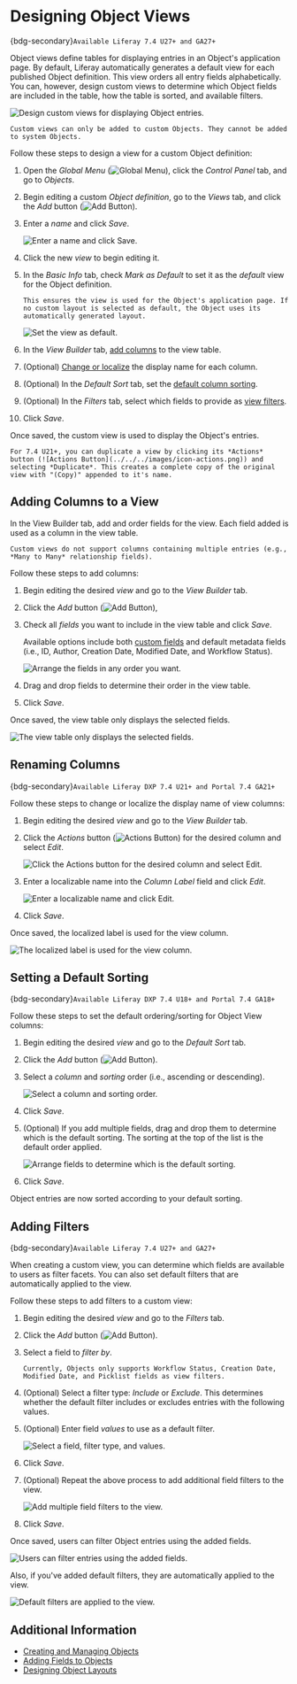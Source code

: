 # Designing Object Views

{bdg-secondary}`Available Liferay 7.4 U27+ and GA27+`

Object views define tables for displaying entries in an Object's application page. By default, Liferay automatically generates a default view for each published Object definition. This view orders all entry fields alphabetically. You can, however, design custom views to determine which Object fields are included in the table, how the table is sorted, and available filters.

![Design custom views for displaying Object entries.](./designing-object-views/images/01.png)

```{note}
Custom views can only be added to custom Objects. They cannot be added to system Objects.
```

Follow these steps to design a view for a custom Object definition:

1. Open the *Global Menu* (![Global Menu](../../../images/icon-applications-menu.png)), click the *Control Panel* tab, and go to *Objects*.

1. Begin editing a custom *Object definition*, go to the *Views* tab, and click the *Add* button (![Add Button](../../../images/icon-add.png)).

1. Enter a *name* and click *Save*.

   ![Enter a name and click Save.](./designing-object-views/images/02.png)

1. Click the new *view* to begin editing it.

1. In the *Basic Info* tab, check *Mark as Default* to set it as the *default* view for the Object definition.

   ```{note}
   This ensures the view is used for the Object's application page. If no custom layout is selected as default, the Object uses its automatically generated layout.
   ```

   ![Set the view as default.](./designing-object-views/images/03.png)

1. In the *View Builder* tab, [add columns](#adding-columns-to-a-view) to the view table.

1. (Optional) [Change or localize](#renaming-columns) the display name for each column.

1. (Optional) In the *Default Sort* tab, set the [default column sorting](#setting-a-default-sorting).

1. (Optional) In the *Filters* tab, select which fields to provide as [view filters](#adding-filters).

1. Click *Save*.

Once saved, the custom view is used to display the Object's entries.

```{tip}
For 7.4 U21+, you can duplicate a view by clicking its *Actions* button (![Actions Button](../../../images/icon-actions.png)) and selecting *Duplicate*. This creates a complete copy of the original view with "(Copy)" appended to it's name. 
```

## Adding Columns to a View

In the View Builder tab, add and order fields for the view. Each field added is used as a column in the view table.

```{note}
Custom views do not support columns containing multiple entries (e.g., *Many to Many* relationship fields).
```

Follow these steps to add columns:

1. Begin editing the desired *view* and go to the *View Builder* tab.

1. Click the *Add* button (![Add Button](../../../images/icon-add.png)),

1. Check all *fields* you want to include in the view table and click *Save*.

   Available options include both [custom fields](./adding-fields-to-objects.md) and default metadata fields (i.e., ID, Author, Creation Date, Modified Date, and Workflow Status).

   ![Arrange the fields in any order you want.](./designing-object-views/images/04.png)

1. Drag and drop fields to determine their order in the view table.

1. Click *Save*.

Once saved, the view table only displays the selected fields.

![The view table only displays the selected fields.](./designing-object-views/images/05.png)

## Renaming Columns

{bdg-secondary}`Available Liferay DXP 7.4 U21+ and Portal 7.4 GA21+`

Follow these steps to change or localize the display name of view columns:

1. Begin editing the desired *view* and go to the *View Builder* tab.

1. Click the *Actions* button (![Actions Button](../../../images/icon-actions.png)) for the desired column and select *Edit*.

   ![Click the Actions button for the desired column and select Edit.](./designing-object-views/images/06.png)

1. Enter a localizable name into the *Column Label* field and click *Edit*.

   ![Enter a localizable name and click Edit.](./designing-object-views/images/07.png)

1. Click *Save*.

Once saved, the localized label is used for the view column.

![The localized label is used for the view column.](./designing-object-views/images/08.png)

## Setting a Default Sorting

{bdg-secondary}`Available Liferay DXP 7.4 U18+ and Portal 7.4 GA18+`

Follow these steps to set the default ordering/sorting for Object View columns:

1. Begin editing the desired *view* and go to the *Default Sort* tab.

1. Click the *Add* button (![Add Button](../../../images/icon-add.png)).

1. Select a *column* and *sorting* order (i.e., ascending or descending).

   ![Select a column and sorting order.](./designing-object-views/images/09.png)

1. Click *Save*.

1. (Optional) If you add multiple fields, drag and drop them to determine which is the default sorting. The sorting at the top of the list is the default order applied.

   ![Arrange fields to determine which is the default sorting.](./designing-object-views/images/10.png)

1. Click *Save*.

Object entries are now sorted according to your default sorting.

## Adding Filters

{bdg-secondary}`Available Liferay 7.4 U27+ and GA27+`

When creating a custom view, you can determine which fields are available to users as filter facets. You can also set default filters that are automatically applied to the view.

Follow these steps to add filters to a custom view:

1. Begin editing the desired *view* and go to the *Filters* tab.

1. Click the *Add* button (![Add Button](../../../images/icon-add.png)).

1. Select a field to *filter by*.

   ```{note}
   Currently, Objects only supports Workflow Status, Creation Date, Modified Date, and Picklist fields as view filters.
   ```

1. (Optional) Select a filter type: *Include* or *Exclude*. This determines whether the default filter includes or excludes entries with the following values.

1. (Optional) Enter field *values* to use as a default filter.

   ![Select a field, filter type, and values.](./designing-object-views/images/11.png)

1. Click *Save*.

1. (Optional) Repeat the above process to add additional field filters to the view.

   ![Add multiple field filters to the view.](./designing-object-views/images/12.png)

1. Click *Save*.

Once saved, users can filter Object entries using the added fields.

![Users can filter entries using the added fields.](./designing-object-views/images/13.png)

Also, if you've added default filters, they are automatically applied to the view.

![Default filters are applied to the view.](./designing-object-views/images/14.png)

## Additional Information

* [Creating and Managing Objects](../creating-and-managing-objects.md)
* [Adding Fields to Objects](./adding-fields-to-objects.md)
* [Designing Object Layouts](./designing-object-layouts.md)
